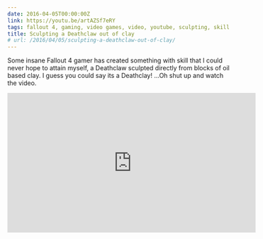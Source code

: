 ```yaml
---
date: 2016-04-05T00:00:00Z
link: https://youtu.be/artAZSf7eRY
tags: fallout 4, gaming, video games, video, youtube, sculpting, skill
title: Sculpting a Deathclaw out of clay
# url: /2016/04/05/sculpting-a-deathclaw-out-of-clay/
---
```


Some insane Fallout 4 gamer has created something with skill that I could never hope to attain myself, a Deathclaw sculpted directly from blocks of oil based clay. I guess you could say its a Deathclay! ...Oh shut up and watch the video. 

<div class="video">

<iframe width="560" height="315" src="https://www.youtube.com/embed/artAZSf7eRY" frameborder="0" allowfullscreen></iframe>

</div>